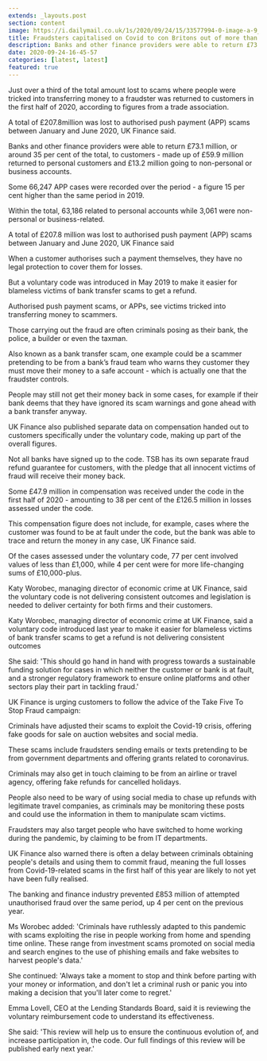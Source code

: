 ```yaml
---
extends: _layouts.post
section: content
image: https://i.dailymail.co.uk/1s/2020/09/24/15/33577994-0-image-a-9_1600959212276.jpg 
title: Fraudsters capitalised on Covid to con Britons out of more than £200m 
description: Banks and other finance providers were able to return £73.1 million, or around 35 per cent of the total, to UK customers - including £59.9 million returned to personal customers. 
date: 2020-09-24-16-45-57 
categories: [latest, latest] 
featured: true 
--- 
```

Just over a third of the total amount lost to scams where people were tricked into transferring money to a fraudster was returned to customers in the first half of 2020, according to figures from a trade association.

A total of £207.8million was lost to authorised push payment (APP) scams between January and June 2020, UK Finance said.

Banks and other finance providers were able to return £73.1 million, or around 35 per cent of the total, to customers - made up of £59.9 million returned to personal customers and £13.2 million going to non-personal or business accounts.

Some 66,247 APP cases were recorded over the period - a figure 15 per cent higher than the same period in 2019.

Within the total, 63,186 related to personal accounts while 3,061 were non-personal or business-related.

A total of £207.8 million was lost to authorised push payment (APP) scams between January and June 2020, UK Finance said

When a customer authorises such a payment themselves, they have no legal protection to cover them for losses.

But a voluntary code was introduced in May 2019 to make it easier for blameless victims of bank transfer scams to get a refund. 

Authorised push payment scams, or APPs, see victims tricked into transferring money to scammers.

Those carrying out the fraud are often criminals posing as their bank, the police, a builder or even the taxman.

Also known as a bank transfer scam, one example could be a scammer pretending to be from a bank’s fraud team who warns they customer they must move their money to a safe account - which is actually one that the fraudster controls. 

People may still not get their money back in some cases, for example if their bank deems that they have ignored its scam warnings and gone ahead with a bank transfer anyway.

UK Finance also published separate data on compensation handed out to customers specifically under the voluntary code, making up part of the overall figures.

Not all banks have signed up to the code. TSB has its own separate fraud refund guarantee for customers, with the pledge that all innocent victims of fraud will receive their money back.

Some £47.9 million in compensation was received under the code in the first half of 2020 - amounting to 38 per cent of the £126.5 million in losses assessed under the code.

This compensation figure does not include, for example, cases where the customer was found to be at fault under the code, but the bank was able to trace and return the money in any case, UK Finance said.

Of the cases assessed under the voluntary code, 77 per cent involved values of less than £1,000, while 4 per cent were for more life-changing sums of £10,000-plus.

Katy Worobec, managing director of economic crime at UK Finance, said the voluntary code is not delivering consistent outcomes and legislation is needed to deliver certainty for both firms and their customers.

Katy Worobec, managing director of economic crime at UK Finance, said a voluntary code introduced last year to make it easier for blameless victims of bank transfer scams to get a refund is not delivering consistent outcomes

She said: 'This should go hand in hand with progress towards a sustainable funding solution for cases in which neither the customer or bank is at fault, and a stronger regulatory framework to ensure online platforms and other sectors play their part in tackling fraud.'

UK Finance is urging customers to follow the advice of the Take Five To Stop Fraud campaign:

Criminals have adjusted their scams to exploit the Covid-19 crisis, offering fake goods for sale on auction websites and social media.

These scams include fraudsters sending emails or texts pretending to be from government departments and offering grants related to coronavirus.

Criminals may also get in touch claiming to be from an airline or travel agency, offering fake refunds for cancelled holidays.

People also need to be wary of using social media to chase up refunds with legitimate travel companies, as criminals may be monitoring these posts and could use the information in them to manipulate scam victims.

Fraudsters may also target people who have switched to home working during the pandemic, by claiming to be from IT departments.

UK Finance also warned there is often a delay between criminals obtaining people's details and using them to commit fraud, meaning the full losses from Covid-19-related scams in the first half of this year are likely to not yet have been fully realised.

The banking and finance industry prevented £853 million of attempted unauthorised fraud over the same period, up 4 per cent on the previous year.

Ms Worobec added: 'Criminals have ruthlessly adapted to this pandemic with scams exploiting the rise in people working from home and spending time online. These range from investment scams promoted on social media and search engines to the use of phishing emails and fake websites to harvest people's data.'

She continued: 'Always take a moment to stop and think before parting with your money or information, and don't let a criminal rush or panic you into making a decision that you'll later come to regret.'

Emma Lovell, CEO at the Lending Standards Board, said it is reviewing the voluntary reimbursement code to understand its effectiveness.

She said: 'This review will help us to ensure the continuous evolution of, and increase participation in, the code. Our full findings of this review will be published early next year.'  

